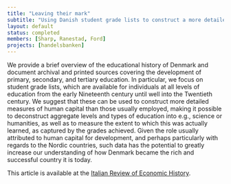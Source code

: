 ```yaml
---
title: "Leaving their mark"
subtitle: "Using Danish student grade lists to construct a more detailed measure of historical human capital"
layout: default
status: completed
members: [Sharp, Ranestad, Ford]
projects: [handelsbanken]
---
```


We provide a brief overview of the educational history of Denmark and document archival and printed sources covering the development of primary, secondary, and tertiary education. In particular, we focus on student grade lists, which are available for individuals at all levels of education from the early Nineteenth century until well into the Twentieth century. We suggest that these can be used to construct more detailed measures of human capital than those usually employed, making it possible to deconstruct aggregate levels and types of education into e.g., science or humanities, as well as to measure the extent to which this was actually learned, as captured by the grades achieved. Given the role usually attributed to human capital for development, and perhaps particularly with regards to the Nordic countries, such data has the potential to greatly increase our understanding of how Denmark became the rich and successful country it is today.

This article is available at the [Italian Review of Economic History](https://www.rivisteweb.it/doi/10.1410/102500).
